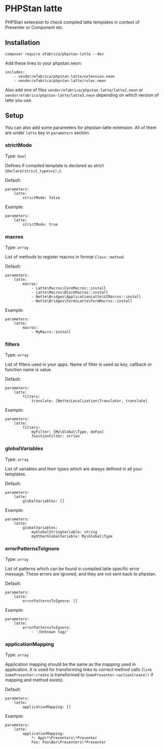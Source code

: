 # PHPStan latte
PHPStan extension to check compiled latte templates in context of Presenter or Component etc.

## Installation
```shell
composer require efabrica/phpstan-latte --dev
```

Add these lines to your phpstan.neon:
```neon
includes:
    - vendor/efabrica/phpstan-latte/extension.neon
    - vendor/efabrica/phpstan-latte/rules.neon
```

Also add one of files `vendor/efabrica/phpstan-latte/latte2.neon` or `vendor/efabrica/phpstan-latte/latte3.neon` depending on which version of latte you use. 

## Setup
You can also add some parameters for phpstan-latte extension. All of them are under `latte` key in `parameters` section.

### strictMode
Type: `bool`

Defines if compiled template is declared as strict (`declare(strict_types=1);`).

Default:
```neon
parameters:
    latte:
        strictMode: false
```

Example:
```neon
parameters:
    latte:
        strictMode: true
```

### macros
Type: `array`

List of methods to register macros in format `Class::method`.

Default:
```neon
parameters:
    latte:
        macros:
            - Latte\Macros\CoreMacros::install
            - Latte\Macros\BlockMacros::install
            - Nette\Bridges\ApplicationLatte\UIMacros::install
            - Nette\Bridges\FormsLatte\FormMacros::install
```

Example:
```neon
parameters:
    latte:
        macros:
            - MyMacro::install
```

### filters
Type: `array`

List of filters used in your apps. Name of filter is used as key, callback or function name is value.

Default:
```neon
parameters:
    latte:
        filters:
            translate: [Nette\Localization\Translator, translate]
```

Example:
```neon
parameters:
    latte:
        filters:
            myFilter: [My\Global\Type, doFoo]
            functionFilter: strlen
```     

### globalVariables
Type: `array`

List of variables and their types which are always defined in all your templates.

Default:
```neon
parameters:
    latte:
        globalVariables: []
```

Example:
```neon
parameters:
    latte:
        globalVariables:
            myGlobalStringVariable: string
            myOtherGlobalVariable: My\Global\Type
```

### errorPatternsToIgnore
Type: `array`

List of patterns which can be found in compiled latte specific error message. These errors are ignored, and they are not sent back to phpstan.

Default:
```neon
parameters:
    latte:
        errorPatternsToIgnore: []
```

Example:
```neon
parameters:
    latte:
        errorPatternsToIgnore:
            - '/Unknown tag/'
```

### applicationMapping
Type: `array`

Application mapping should be the same as the mapping used in application. It is used for transforming links to correct method calls (`link SomePresenter:create` is transformed to `SomePresenter->actionCreate()` if mapping and method exists).

Default:
```neon
parameters:
    latte:
        applicationMapping: []
```

Example:
```neon
parameters:
    latte:
        applicationMapping:
            *: App\*\Presenters\*Presenter
            Foo: Foo\Bar\Presenters\*Presenter
```
